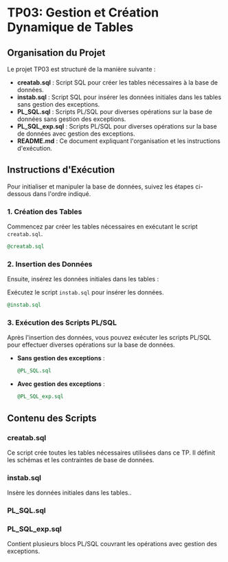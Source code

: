 # TP03: Gestion et Création Dynamique de Tables

## Organisation du Projet

Le projet TP03 est structuré de la manière suivante :

- **creatab.sql** : Script SQL pour créer les tables nécessaires à la base de données.
- **instab.sql** : Script SQL pour insérer les données initiales dans les tables sans gestion des exceptions.
- **PL_SQL.sql** : Scripts PL/SQL pour diverses opérations sur la base de données sans gestion des exceptions.
- **PL_SQL_exp.sql** : Scripts PL/SQL pour diverses opérations sur la base de données avec gestion des exceptions.
- **README.md** : Ce document expliquant l'organisation et les instructions d'exécution.

## Instructions d'Exécution

Pour initialiser et manipuler la base de données, suivez les étapes ci-dessous dans l'ordre indiqué.

### 1. Création des Tables

Commencez par créer les tables nécessaires en exécutant le script `creatab.sql`.

```sql
@creatab.sql
```

### 2. Insertion des Données

Ensuite, insérez les données initiales dans les tables :

  Exécutez le script `instab.sql` pour insérer les données.

  ```sql
  @instab.sql
  ```

### 3. Exécution des Scripts PL/SQL

Après l'insertion des données, vous pouvez exécuter les scripts PL/SQL pour effectuer diverses opérations sur la base de données.

- **Sans gestion des exceptions** :

  ```sql
  @PL_SQL.sql
  ```

- **Avec gestion des exceptions** :

  ```sql
  @PL_SQL_exp.sql
  ```

## Contenu des Scripts

### creatab.sql

Ce script crée toutes les tables nécessaires utilisées dans ce TP. Il définit les schémas et les contraintes de base de données.

### instab.sql

Insère les données initiales dans les tables..

### PL_SQL.sql


### PL_SQL_exp.sql

Contient plusieurs blocs PL/SQL couvrant les opérations avec gestion des exceptions.